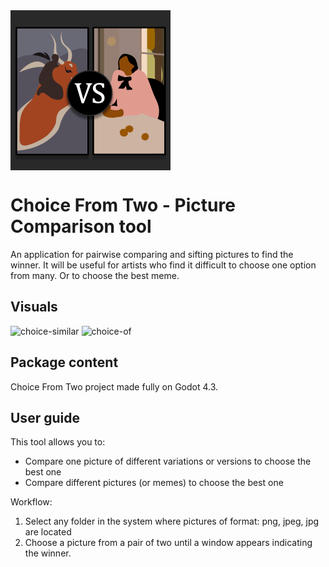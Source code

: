 <img align="center" width="256" height="256" src="https://raw.githubusercontent.com/SesinIvan/choice-from-two/main/icon.png">

# Choice From Two - Picture Comparison tool
An application for pairwise comparing and sifting pictures to find the winner. It will be useful for artists who find it difficult to choose one option from many. Or to choose the best meme.

## Visuals
![choice-similar](https://github.com/user-attachments/assets/c0c457f1-2563-41df-84dc-067310e03db9)
![choice-of](https://github.com/user-attachments/assets/ed864009-e541-42ab-93be-0e5a06e89e07)

## Package content
Choice From Two project made fully on Godot 4.3.

## User guide
This tool allows you to:
- Compare one picture of different variations or versions to choose the best one
- Compare different pictures (or memes) to choose the best one

Workflow:
1. Select any folder in the system where pictures of format: png, jpeg, jpg are located
2. Choose a picture from a pair of two until a window appears indicating the winner.
